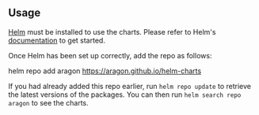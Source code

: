 ## Usage

[Helm](https://helm.sh) must be installed to use the charts.  Please refer to
Helm's [documentation](https://helm.sh/docs) to get started.

Once Helm has been set up correctly, add the repo as follows:

  helm repo add aragon https://aragon.github.io/helm-charts

If you had already added this repo earlier, run `helm repo update` to retrieve
the latest versions of the packages.  You can then run `helm search repo
aragon` to see the charts.
